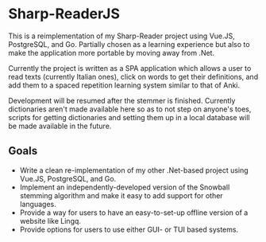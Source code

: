 # Sharp-ReaderJS

This is a reimplementation of my Sharp-Reader project using Vue.JS, PostgreSQL, and Go.
Partially chosen as a learning experience but also to make the application more portable by moving away from .Net.

Currently the project is written as a SPA application which allows a user to read texts (currently Italian ones), click on words to get their definitions, and add them to a spaced repetition learning system similar to that of Anki.

Development will be resumed after the stemmer is finished.
Currently dictionaries aren't made available here so as to not step on anyone's toes, scripts for getting dictionaries and setting them up in a local database will be made available in the future.
## Goals

- Write a clean re-implementation of my other .Net-based project using Vue.JS, PostgreSQL, and Go.
- Implement an independently-developed version of the Snowball stemming algorithm and make it easy to add support for other languages.
- Provide a way for users to have an easy-to-set-up offline version of a website like Lingq.
- Provide options for users to use either GUI- or TUI based systems.
